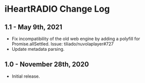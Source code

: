 iHeartRADIO Change Log
======================

1.1 - May 9th, 2021
-------------------

  * Fix incompatibility of the old web engine by adding a polyfill for Promise.allSettled.
    Issue: tiliado/nuvolaplayer#727
  * Update metadata parsing.

1.0 - November 28th, 2020
-------------------------

  * Initial release.
